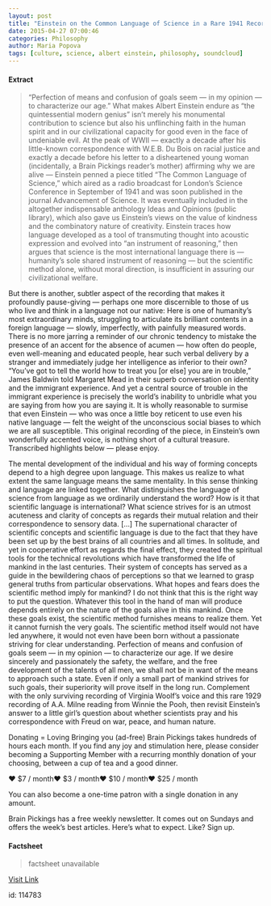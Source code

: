 ```yaml
---
layout: post
title: "Einstein on the Common Language of Science in a Rare 1941 Recording"
date: 2015-04-27 07:00:46
categories: Philosophy
author: Maria Popova
tags: [culture, science, albert einstein, philosophy, soundcloud]
---
```



#### Extract
>&#8220;Perfection of means and confusion of goals seem &#8212; in my opinion &#8212; to characterize our age.&#8221;
What makes Albert Einstein endure as &#8220;the quintessential modern genius&#8221; isn&#8217;t merely his monumental contribution to science but also his unflinching faith in the human spirit and in our civilizational capacity for good even in the face of undeniable evil. At the peak of WWII &#8212; exactly a decade after his little-known correspondence with W.E.B. Du Bois on racial justice and exactly a decade before his letter to a disheartened young woman (incidentally, a Brain Pickings reader&#8217;s mother) affirming why we are alive &#8212; Einstein penned a piece titled “The Common Language of Science,” which aired as a radio broadcast for London&#8217;s Science Conference in September of 1941 and was soon published in the journal Advancement of Science. It was eventually included in the altogether indispensable anthology Ideas and Opinions (public library), which also gave us Einstein&#8217;s views on the value of kindness and the combinatory nature of creativity.
Einstein traces how language developed as a tool of transmuting thought into acoustic expression and evolved into &#8220;an instrument of reasoning,&#8221; then argues that science is the most international language there is &#8212; humanity&#8217;s sole shared instrument of reasoning &#8212; but the scientific method alone, without moral direction, is insufficient in assuring our civilizational welfare.

But there is another, subtler aspect of the recording that makes it profoundly pause-giving &#8212; perhaps one more discernible to those of us who live and think in a language not our native: Here is one of humanity&#8217;s most extraordinary minds, struggling to articulate its brilliant contents in a foreign language &#8212; slowly, imperfectly, with painfully measured words. There is no more jarring a reminder of our chronic tendency to mistake the presence of an accent for the absence of acumen &#8212; how often do people, even well-meaning and educated people, hear such verbal delivery by a stranger and immediately judge her intelligence as inferior to their own?
&#8220;You’ve got to tell the world how to treat you [or else] you are in trouble,&#8221; James Baldwin told Margaret Mead in their superb conversation on identity and the immigrant experience. And yet a central source of trouble in the immigrant experience is precisely the world&#8217;s inability to unbridle what you are saying from how you are saying it. It is wholly reasonable to surmise that even Einstein &#8212; who was once a little boy reticent to use even his native language &#8212; felt the weight of the unconscious social biases to which we are all susceptible.
This original recording of the piece, in Einstein&#8217;s own wonderfully accented voice, is nothing short of a cultural treasure. Transcribed highlights below &#8212; please enjoy.

The mental development of the individual and his way of forming concepts depend to a high degree upon language. This makes us realize to what extent the same language means the same mentality. In this sense thinking and language are linked together.
What distinguishes the language of science from language as we ordinarily understand the word? How is it that scientific language is international? What science strives for is an utmost acuteness and clarity of concepts as regards their mutual relation and their correspondence to sensory data.
[&#8230;]
The supernational character of scientific concepts and scientific language is due to the fact that they have been set up by the best brains of all countries and all times. In solitude, and yet in cooperative effort as regards the final effect, they created the spiritual tools for the technical revolutions which have transformed the life of mankind in the last centuries. Their system of concepts has served as a guide in the bewildering chaos of perceptions so that we learned to grasp general truths from particular observations.
What hopes and fears does the scientific method imply for mankind? I do not think that this is the right way to put the question. Whatever this tool in the hand of man will produce depends entirely on the nature of the goals alive in this mankind. Once these goals exist, the scientific method furnishes means to realize them. Yet it cannot furnish the very goals. The scientific method itself would not have led anywhere, it would not even have been born without a passionate striving for clear understanding. 
Perfection of means and confusion of goals seem &#8212; in my opinion &#8212; to characterize our age. If we desire sincerely and passionately the safety, the welfare, and the free development of the talents of all men, we shall not be in want of the means to approach such a state. Even if only a small part of mankind strives for such goals, their superiority will prove itself in the long run.
Complement with the only surviving recording of Virginia Woolf&#8217;s voice and this rare 1929 recording of A.A. Milne reading from Winnie the Pooh, then revisit Einstein&#8217;s answer to a little girl&#8217;s question about whether scientists pray and his correspondence with Freud on war, peace, and human nature.

Donating = Loving
Bringing you (ad-free) Brain Pickings takes hundreds of hours each month. If you find any joy and stimulation here, please consider becoming a Supporting Member with a recurring monthly donation of your choosing, between a cup of tea and a good dinner.








&hearts; $7 / month&hearts; $3 / month&hearts; $10 / month&hearts; $25 / month 






You can also become a one-time patron with a single donation in any amount.







Brain Pickings has a free weekly newsletter. It comes out on Sundays and offers the week&#8217;s best articles. Here&#8217;s what to expect. Like? Sign up. 

#### Factsheet
>factsheet unavailable

[Visit Link](http://feedproxy.google.com/~r/brainpickings/rss/~3/_rm05pbokFw/)

id:  114783
